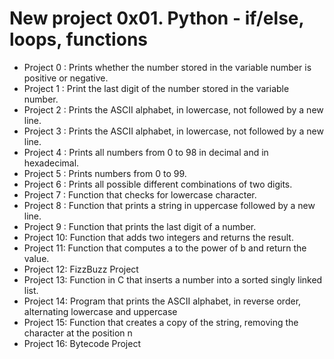 # New project 0x01. Python - if/else, loops, functions

* Project 0 : Prints whether the number stored in the variable number is positive or negative.
* Project 1 :  Print the last digit of the number stored in the variable number.
* Project 2 : Prints the ASCII alphabet, in lowercase, not followed by a new line.
* Project 3 : Prints the ASCII alphabet, in lowercase, not followed by a new line.
* Project 4 : Prints all numbers from 0 to 98 in decimal and in hexadecimal.
* Project 5 : Prints numbers from 0 to 99.
* Project 6 : Prints all possible different combinations of two digits.
* Project 7 : Function that checks for lowercase character.
* Project 8 : Function that prints a string in uppercase followed by a new line.
* Project 9 : Function that prints the last digit of a number.
* Project 10: Function that adds two integers and returns the result.
* Project 11: Function that computes a to the power of b and return the value.
* Project 12: FizzBuzz Project
* Project 13: Function in C that inserts a number into a sorted singly linked list.
* Project 14: Program that prints the ASCII alphabet, in reverse order, alternating lowercase and uppercase 
* Project 15: Function that creates a copy of the string, removing the character at the position n
* Project 16: Bytecode Project



